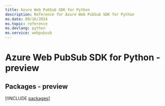 ```yaml
---
title: Azure Web PubSub SDK for Python
description: Reference for Azure Web PubSub SDK for Python
ms.date: 09/16/2024
ms.topic: reference
ms.devlang: python
ms.service: webpubsub
---
```

# Azure Web PubSub SDK for Python - preview
## Packages - preview
[!INCLUDE [packages](web-pubsub-index.md)]